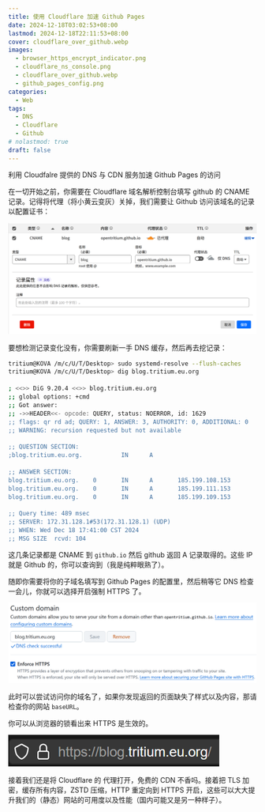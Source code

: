 ```yaml
---
title: 使用 Cloudflare 加速 Github Pages
date: 2024-12-18T03:02:53+08:00
lastmod: 2024-12-18T22:11:53+08:00
cover: cloudflare_over_github.webp
images:
  - browser_https_encrypt_indicator.png
  - cloudflare_ns_console.png
  - cloudflare_over_github.webp
  - github_pages_config.png
categories:
  - Web
tags:
  - DNS
  - Cloudflare
  - Github
# nolastmod: true
draft: false
---
```


利用 Cloudfalre 提供的 DNS 与 CDN 服务加速 Github Pages 的访问

<!--more-->

在一切开始之前，你需要在 Cloudflare 域名解析控制台填写 github 的 CNAME 记录。记得将代理（将小黄云变灰）关掉，我们需要让 Github 访问该域名的记录以配置证书：

![Cloudfalre DNS 记录管理](./cloudflare_ns_console.png)

要想检测记录变化没有，你需要刷新一手 DNS 缓存，然后再去挖记录：

```sh
tritium@KOVA /m/c/U/T/Desktop> sudo systemd-resolve --flush-caches
tritium@KOVA /m/c/U/T/Desktop> dig blog.tritium.eu.org

; <<>> DiG 9.20.4 <<>> blog.tritium.eu.org
;; global options: +cmd
;; Got answer:
;; ->>HEADER<<- opcode: QUERY, status: NOERROR, id: 1629
;; flags: qr rd ad; QUERY: 1, ANSWER: 3, AUTHORITY: 0, ADDITIONAL: 0
;; WARNING: recursion requested but not available

;; QUESTION SECTION:
;blog.tritium.eu.org.           IN      A

;; ANSWER SECTION:
blog.tritium.eu.org.    0       IN      A       185.199.108.153
blog.tritium.eu.org.    0       IN      A       185.199.111.153
blog.tritium.eu.org.    0       IN      A       185.199.109.153

;; Query time: 489 msec
;; SERVER: 172.31.128.1#53(172.31.128.1) (UDP)
;; WHEN: Wed Dec 18 17:41:00 CST 2024
;; MSG SIZE  rcvd: 104

```

这几条记录都是 CNAME 到 `github.io` 然后 github 返回 A 记录取得的。这些 IP 就是 Github 的，你可以查询到（我是纯粹眼熟了）。

随即你需要将你的子域名填写到 Github Pages 的配置里，然后稍等它 DNS 检查一会儿，你就可以选择开启强制 HTTPS 了。

![Github Pages 自定义域名](./github_pages_config.png)

此时可以尝试访问你的域名了，如果你发现返回的页面缺失了样式以及内容，那请检查你的网站 `baseURL`。

你可以从浏览器的锁看出来 HTTPS 是生效的。

![浏览器地址栏旁的锁](./browser_https_encrypt_indicator.png)

接着我们还是将 Cloudflare 的 代理打开，免费的 CDN 不香吗。接着把 TLS 加密，缓存所有内容，ZSTD 压缩，HTTP 重定向到 HTTPS 开启，这些可以大大提升我们的（静态）网站的可用度以及性能（国内可能又是另一种样子）。
